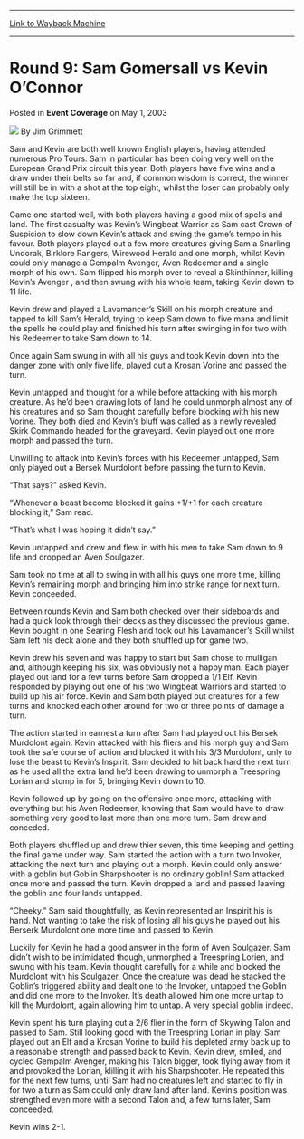 
---
[Link to Wayback Machine](https://web.archive.org/web/20171101024759/https://magic.wizards.com/en/articles/archive/event-coverage/round-9-sam-gomersall-vs-kevin-o%E2%80%99connor-2003-05-01)

[_metadata_:author]:- "Jim Grimmett"
[_metadata_:description]:- "Sam and Kevin are both well known English players, having attended numerous Pro Tours. Sam in particular has been doing very well on the European Grand Prix circuit this year. Both players have five wins and a draw under their belts so far and, if common wisdom is correct, the winner will still be in with a shot at the top eight, whilst the loser can probably only make the top sixteen."
[_metadata_:generator]:- "Drupal 7 (http://drupal.org)"
[_metadata_:node]:- "768866"
[_metadata_:publish_date]:- "2003-05-01"
[_metadata_:source]:- "div-main-content"
[_metadata_:title]:- "Round 9: Sam Gomersall vs Kevin O’Connor"
[_metadata_:wayback_capture_timestamp]:- "2017-11-01 02:47:59"
[_metadata_:wayback_raw_url]:- "https://web.archive.org/web/20171101024759id_/https://magic.wizards.com/en/articles/archive/event-coverage/round-9-sam-gomersall-vs-kevin-o%E2%80%99connor-2003-05-01"
[_metadata_:wayback_url]:- "https://magic.wizards.com/en/articles/archive/event-coverage/round-9-sam-gomersall-vs-kevin-o%E2%80%99connor-2003-05-01"
---


Round 9: Sam Gomersall vs Kevin O’Connor
========================================



 Posted in **Event Coverage**
 on May 1, 2003 






![](https://media.magic.wizards.com/styles/auth_small/public/generic-avatar-150_574.png)
By Jim Grimmett











Sam and Kevin are both well known English players, having attended numerous Pro Tours. Sam in particular has been doing very well on the European Grand Prix circuit this year. Both players have five wins and a draw under their belts so far and, if common wisdom is correct, the winner will still be in with a shot at the top eight, whilst the loser can probably only make the top sixteen.

Game one started well, with both players having a good mix of spells and land. The first casualty was Kevin’s Wingbeat Warrior as Sam cast Crown of Suspicion to slow down Kevin’s attack and swing the game’s tempo in his favour. Both players played out a few more creatures giving Sam a Snarling Undorak, Birklore Rangers, Wirewood Herald and one morph, whilst Kevin could only manage a Gempalm Avenger, Aven Redeemer and a single morph of his own. Sam flipped his morph over to reveal a Skinthinner, killing Kevin’s Avenger , and then swung with his whole team, taking Kevin down to 11 life.

Kevin drew and played a Lavamancer’s Skill on his morph creature and tapped to kill Sam’s Herald, trying to keep Sam down to five mana and limit the spells he could play and finished his turn after swinging in for two with his Redeemer to take Sam down to 14.

Once again Sam swung in with all his guys and took Kevin down into the danger zone with only five life, played out a Krosan Vorine and passed the turn.

Kevin untapped and thought for a while before attacking with his morph creature. As he’d been drawing lots of land he could unmorph almost any of his creatures and so Sam thought carefully before blocking with his new Vorine. They both died and Kevin’s bluff was called as a newly revealed Skirk Commando headed for the graveyard. Kevin played out one more morph and passed the turn.

Unwilling to attack into Kevin’s forces with his Redeemer untapped, Sam only played out a Bersek Murdolont before passing the turn to Kevin.

“That says?” asked Kevin.

“Whenever a beast become blocked it gains +1/+1 for each creature blocking it,” Sam read.

“That’s what I was hoping it didn’t say.”

Kevin untapped and drew and flew in with his men to take Sam down to 9 life and dropped an Aven Soulgazer.

Sam took no time at all to swing in with all his guys one more time, killing Kevin’s remaining morph and bringing him into strike range for next turn. Kevin conceeded.

Between rounds Kevin and Sam both checked over their sideboards and had a quick look through their decks as they discussed the previous game. Kevin bought in one Searing Flesh and took out his Lavamancer’s Skill whilst Sam left his deck alone and they both shuffled up for game two.

Kevin drew his seven and was happy to start but Sam chose to mulligan and, although keeping his six, was obviously not a happy man. Each player played out land for a few turns before Sam dropped a 1/1 Elf. Kevin responded by playing out one of his two Wingbeat Warriors and started to build up his air force. Kevin and Sam both played out creatures for a few turns and knocked each other around for two or three points of damage a turn.

The action started in earnest a turn after Sam had played out his Bersek Murdolont again. Kevin attacked with his fliers and his morph guy and Sam took the safe course of action and blocked it with his 3/3 Murdolont, only to lose the beast to Kevin’s Inspirit. Sam decided to hit back hard the next turn as he used all the extra land he’d been drawing to unmorph a Treespring Lorian and stomp in for 5, bringing Kevin down to 10.

Kevin followed up by going on the offensive once more, attacking with everything but his Aven Redeemer, knowing that Sam would have to draw something very good to last more than one more turn. Sam drew and conceded.

Both players shuffled up and drew thier seven, this time keeping and getting the final game under way. Sam started the action with a turn two Invoker, attacking the next turn and playing out a morph. Kevin could only answer with a goblin but Goblin Sharpshooter is no ordinary goblin! Sam attacked once more and passed the turn. Kevin dropped a land and passed leaving the goblin and four lands untapped.

“Cheeky.” Sam said thoughtfully, as Kevin represented an Inspirit his is hand. Not wanting to take the risk of losing all his guys he played out his Berserk Murdolont one more time and passed to Kevin.

Luckily for Kevin he had a good answer in the form of Aven Soulgazer. Sam didn’t wish to be intimidated though, unmorphed a Treespring Lorien, and swung with his team. Kevin thought carefully for a while and blocked the Murdolont with his Soulgazer. Once the creature was dead he stacked the Goblin’s triggered ability and dealt one to the Invoker, untapped the Goblin and did one more to the Invoker. It’s death allowed him one more untap to kill the Murdolont, again allowing him to untap. A very special goblin indeed.

Kevin spent his turn playing out a 2/6 flier in the form of Skywing Talon and passed to Sam. Still looking good with the Treespring Lorian in play, Sam played out an Elf and a Krosan Vorine to build his depleted army back up to a reasonable strength and passed back to Kevin. Kevin drew, smiled, and cycled Gempalm Avenger, making his Talon bigger, took flying away from it and provoked the Lorian, klilling it with his Sharpshooter. He repeated this for the next few turns, until Sam had no creatures left and started to fly in for two a turn as Sam could only draw land after land. Kevin’s position was strengthed even more with a second Talon and, a few turns later, Sam conceeded.

Kevin wins 2-1. 







